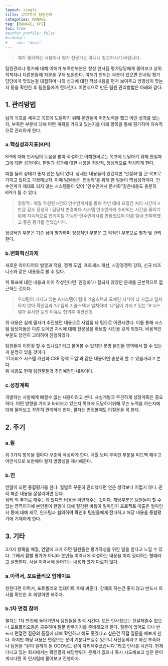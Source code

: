 ```yaml
---
layout: single
title: 📋IT부서 팀원관리
categories: MANAGE
tag: [MANAGE, KPI]
toc: true
#author_profile: false
#sidebar:
#    nav: "docs"
---
```


> 제가 생각하는 내용이나 평가 전문가는 아니니 참고하시기 바랍니다.

팀원관리나 평가에 대해 이해가 부족한부분은 항상 인사팀 평가담당에게 물어보고 상위직책자나 다른분들께 자문을 구해 보완한다. 
이해가 안되는 부분이 있으면 인사팀 평가담당에게 맛있는걸 대접하며 나의 성과에 대한 작성내용을 먼저 보여주고 방향성이 맞는지 등을 확인한 후 팀원들에게 전파한다.
이런식으로 만든 팀원 관리방법은 아래와 같다.

## 1. 관리방법
팀의 목표를 세우고 목표에 도달하기 위해 본인들이 어떤노력을 했고 어떤 성과를 냈는지, 부족한 부분에 대해 어떤 계획을 가지고 있는지를 
아래 항목을 통해 평가하며 지속적으로 관리하게 한다.

### a.핵심성과지표(KPI)
KPI에 대해 인사팀의 도움을 받아 작성하고 이해한바로는 목표에 도달하기 위해 한일과 그에 대한 성과이다.
한일과 성과에 대한 내용을 정량적, 정성적으로 작성하게 한다.  

예를 들어 상태가 좋지 않은 팀이 있다. 상세한 내용들이 있겠지만 '안정화'를 큰 목표로 가지고 있다고 가정해보자.
이때 팀원들은 '안정화'를 위해 한 일들이 핵심성과이다. 인수인계가 제대로 되지 않는 시스템들이 있어 "인수인계서 문서화"같은내용도 충분히 KPI가 될 수 있다.

> 정량적 : 매월 작성된 n건의 인수인계서를 통해 작년 대비 요청건 처리 시간이 n만큼 감소
> 정성적 : 담당자 변경마다 시스템 인수인계에 소비되는 시간을 줄이기 위해 지속적으로 업데이트 가능한 인수인계서를 만들었으며 이를 팀내 전파하였고 좋은 평가를 얻었습니다.

정량적인 부분은 기준 삼아 평가하며 정성적인 부분은 그 외적인 부분으로 평가 및 관리한다. 

### b.변화혁신과제
새로운 아이디어의 발굴과 적용, 정책 도입, 프로세스 개선, 시장경쟁력 강화, 신규 비즈니스와 같은 내용들로 볼 수 있다.

위 목표에 대한 내용과 이어 작성한다면 '안정화'가 잘되지 않았던 문제를 근본적으로 접근하는 것이다.  

> 우리팀이 가지고 있는 A시스템이 팀내 기술스텍과 도메인 지식이 타 사업과 일치 하지 않아 확인결과 '나'팀의 기술스텍과 일치하며 '나'팀이 가지고 있는 'B'시스템과 유사한 등의 이유로
협의후 이관진행

위 내용은 실제 필자가 추진했던 내용으로 사업을 타 팀으로 이관시켰다. 이를 통해 시스템 담당자들은 다른 도메인 지식에 대해 전문성을 확보할 시간을 갖게 되었다. 
비용적인 부분도 당연히 고려하여 진행하였다.

팀원들이 이런걸 할 수 있나요? 라고 물어볼 수 있지만 분명 본인들 영역에서 할 수 있는게 분명히 있을 것이다.  
'IT서비스 시스템 개선과 CSR 정책 도입'과 같은 내용이면 충분히 할 수 있을거라고 본다.  
위 내용도 현재 팀원분들과 추진예정인 내용이다.

### c.성장계획
개발하는 사람에게 빠질수 없는 내용이라고 본다. 사실개발과 무관하게 성장계획은 중요하다. 어떤 방향을 가지고 바라보고 있는지 목표에 도달하기위해 무슨 노력을 하는지에 대해 물어보고 
꾸준히 관리하게 한다. 필자는 면접볼때도 이질문을 꼭 한다. 

## 2. 주기
### a.월
위 3가지 항목을 월마다 꾸준히 작성하게 한다. 매월 보며 부족한 부분을 피드백 해주고 어떤식으로 보완해야 될지 방향성을 제시해준다.

### b.연
연말이 되면 종합평가를 한다. 월별로 꾸준히 관리했다면 연은 생각보다 어렵지 않다. 관리 해준 내용을 잘정리하면 된다.  
정리 외 추가로 해주는게 있다면 비용을 확인해주는 것이다. 해당부분은 팀원들이 할 수 없는 영역이기에 본인들이 한일에 대해 절감된 비용이 얼마인지 
프로젝트 매출은 얼마인지 등에 대해 재무, 인사팀과 협의하여 확인후 팀원들에게 전파하고 해당 내용을 종합평가에 기재하게 한다.

## 3. 기타
3가지 항목을 매월, 연말에 크게 하면 팀원들은 평가작성을 위한 일을 한다고 느낄 수 있다. 
그래서 월별 평가가 아니라 본인들 이력서에 작성하는 내용을 미리 정리하는 형태라고 설명한다.
사실 이력서에 들어가는 내용과 크게 다르지 않다.

### a.이력서, 포트폴리오 업데이트
원한다면 이력서, 포트폴리오 업데이트 후에 봐준다. 강제로 하는건 좋지 않고 반드시 의사를 확인한 후 희망하면 해주자.

### b.1차 면접 참여
필자는 1차 면접에 돌아가면서 팀원들을 참석 시킨다. 모든 인사정보는 전달해줄수 없으나 포트폴리오등은 공유하며 질문 한두가지를 준비해오게 한다. 
질문이 없어도 되나 반드시 면접전 질문의 품질에 대해 확인하고 해도 좋겠다고 싶은건 직접 질문을 해보게 한다. 
하지만 해당 내용은 면접보는 분이 기분나쁘실수 있으니 사전동의라고 하긴 부족하나 팀원을 "같이 일하게 될 OOO님도 같이 자리해주셨습니다."라고 인사를 시킨다.
현재 다니고 있는 회사에서는 확인결과 해당행위가 문제가 없으나 혹시 시도해보고 싶은 분이 계시다면 꼭 인사팀에 물어보고 진행하자.